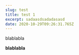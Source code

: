 ```yaml
---
slug: test
title: test 1
excerpt: sadaasdsadadasasd
date: 2020-10-29T09:26:31.765Z
---
```

blablabla

**blablabla**